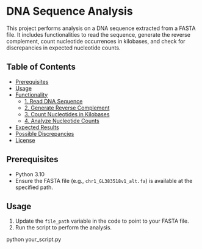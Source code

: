 # DNA Sequence Analysis

This project performs analysis on a DNA sequence extracted from a FASTA file. It includes functionalities to read the sequence, generate the reverse complement, count nucleotide occurrences in kilobases, and check for discrepancies in expected nucleotide counts.

## Table of Contents

- [Prerequisites](#prerequisites)
- [Usage](#usage)
- [Functionality](#functionality)
  - [1. Read DNA Sequence](#1-read-dna-sequence)
  - [2. Generate Reverse Complement](#2-generate-reverse-complement)
  - [3. Count Nucleotides in Kilobases](#3-count-nucleotides-in-kilobases)
  - [4. Analyze Nucleotide Counts](#4-analyze-nucleotide-counts)
- [Expected Results](#expected-results)
- [Possible Discrepancies](#possible-discrepancies)
- [License](#license)

## Prerequisites

- Python 3.10
- Ensure the FASTA file (e.g., `chr1_GL383518v1_alt.fa`) is available at the specified path.

## Usage

1. Update the `file_path` variable in the code to point to your FASTA file.
2. Run the script to perform the analysis.


python your_script.py
